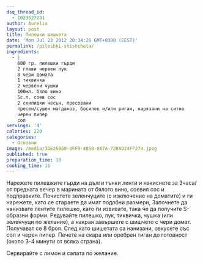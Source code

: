 ```yaml
---
dsq_thread_id:
  - 1023527231
author: Aurelia
layout: post
title: Пилешки шишчета
date: 'Mon Jul 23 2012 20:34:26 GMT+0300 (EEST)'
permalink: /pileshki-shishcheta/
ingredients:
  - |
    600 гр. пилешки гърди
    2 глави червен лук
    8 чери домата
    1 тиквичка
    2 червени чушки
    100мл. бяло вино
    5с.л. соев сос
    2 скилидки чесън, пресовани
    пресен/сушен магданоз, босилек и/или риган, нарязани на ситно
    черен пипер
    сол
servings: '4'
calories: 220
categories:
  - Основни
image: /media/3DE26B50-0FF9-4B50-8A7A-728AD24FF274.jpeg
published: true
preparation_time: 10
cooking_time: 16
---
```

Нарежете пилешките гърди на дълги тънки ленти и накиснете за 3часа/от предната вечер в марината от бялото вино, соевия сос и подправките.
Почистете зеленчуците (с изключение на доматите) и ги нарежете, като се стараете да имат подобни размери,
Започнете да нанизвате лентите пилешко, като ги извивате, така че да получите S-образни форми. Редувайте пилешко, лук, тиквичка, чушка (или зеленчуци по желание), а накрая завършете с
шишчето с чери домат. Получават се 8 броя. След като шишетата са нанизани, овкусете със сол и черен пипер. Печете на скара или оребрен тиган до готовност (около 3-4 минути от всяка страна).

Сервирайте с лимон и салата по желание.
